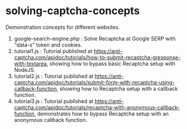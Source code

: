 # solving-captcha-concepts
Demonstration concepts for different websites.

1. google-search-engine.php : Solve Recaptcha at Google SERP with "data-s" token and cookies.
2. tutorial1.js : Tutorial published at https://anti-captcha.com/apidoc/tutorials/how-to-submit-recaptcha-gresponse-with-textarea, showing how to bypass basic Recaptcha setup with NodeJS.
2. tutorial2.js : Tutorial published at https://anti-captcha.com/apidoc/tutorials/submit-form-with-recaptcha-using-callback-function, showing how to Recaptcha setup with a callback function.
2. tutorial3.js : Tutorial published at https://anti-captcha.com/apidoc/tutorials/recaptcha-with-anonymous-callback-function, demonstrates how to bypass Recaptcha setup with an anonymous callback function.

